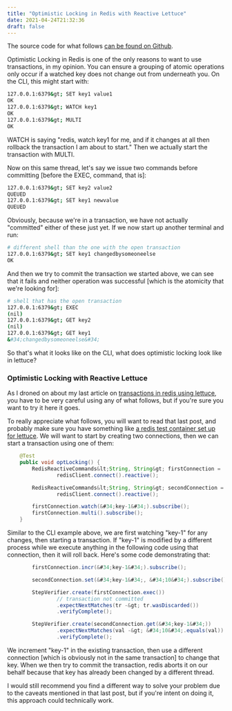 ```yaml
---
title: "Optimistic Locking in Redis with Reactive Lettuce"
date: 2021-04-24T21:32:36
draft: false
---
```


The source code for what follows [can be found on Github](https://github.com/nfisher23/reactive-programming-webflux).

Optimistic Locking in Redis is one of the only reasons to want to use transactions, in my opinion. You can ensure a grouping of atomic operations only occur if a watched key does not change out from underneath you. On the CLI, this might start with:

```bash
127.0.0.1:6379&gt; SET key1 value1
OK
127.0.0.1:6379&gt; WATCH key1
OK
127.0.0.1:6379&gt; MULTI
OK

```

WATCH is saying &#34;redis, watch key1 for me, and if it changes at all then rollback the transaction I am about to start.&#34; Then we actually start the transaction with MULTI.

Now on this same thread, let&#39;s say we issue two commands before committing \[before the EXEC, command, that is\]:

```bash
127.0.0.1:6379&gt; SET key2 value2
QUEUED
127.0.0.1:6379&gt; SET key1 newvalue
QUEUED

```

Obviously, because we&#39;re in a transaction, we have not actually &#34;committed&#34; either of these just yet. If we now start up another terminal and run:

```bash
# different shell than the one with the open transaction
127.0.0.1:6379&gt; SET key1 changedbysomeoneelse
OK

```

And then we try to commit the transaction we started above, we can see that it fails and neither operation was successful \[which is the atomicity that we&#39;re looking for\]:

```bash
# shell that has the open transaction
127.0.0.1:6379&gt; EXEC
(nil)
127.0.0.1:6379&gt; GET key2
(nil)
127.0.0.1:6379&gt; GET key1
&#34;changedbysomeoneelse&#34;

```

So that&#39;s what it looks like on the CLI, what does optimistic locking look like in lettuce?

### Optimistic Locking with Reactive Lettuce

As I droned on about my last article on [transactions in redis using lettuce](https://nickolasfisher.com/blog/Redis-Transactions-Reactive-Lettuce-Buyer-Beware), you have to be very careful using any of what follows, but if you&#39;re sure you want to try it here it goes.

To really appreciate what follows, you will want to read that last post, and probably make sure you have something like [a redis test container set up for lettuce](https://nickolasfisher.com/blog/How-to-use-a-Redis-Test-Container-with-LettuceSpring-Boot-Webflux). We will want to start by creating two connections, then we can start a transaction using one of them:

```java
    @Test
    public void optLocking() {
        RedisReactiveCommands&lt;String, String&gt; firstConnection =
                redisClient.connect().reactive();

        RedisReactiveCommands&lt;String, String&gt; secondConnection =
                redisClient.connect().reactive();

        firstConnection.watch(&#34;key-1&#34;).subscribe();
        firstConnection.multi().subscribe();
    }

```

Similar to the CLI example above, we are first watching &#34;key-1&#34; for any changes, then starting a transaction. If &#34;key-1&#34; is modified by a different process while we execute anything in the following code using that connection, then it will roll back. Here&#39;s some code demonstrating that:

```java
        firstConnection.incr(&#34;key-1&#34;).subscribe();

        secondConnection.set(&#34;key-1&#34;, &#34;10&#34;).subscribe();

        StepVerifier.create(firstConnection.exec())
                // transaction not committed
                .expectNextMatches(tr -&gt; tr.wasDiscarded())
                .verifyComplete();

        StepVerifier.create(secondConnection.get(&#34;key-1&#34;))
                .expectNextMatches(val -&gt; &#34;10&#34;.equals(val))
                .verifyComplete();

```

We increment &#34;key-1&#34; in the existing transaction, then use a different connection \[which is obviously not in the same transaction\] to change that key. When we then try to commit the transaction, redis aborts it on our behalf because that key has already been changed by a different thread.

I would still recommend you find a different way to solve your problem due to the caveats mentioned in that last post, but if you&#39;re intent on doing it, this approach could technically work.
